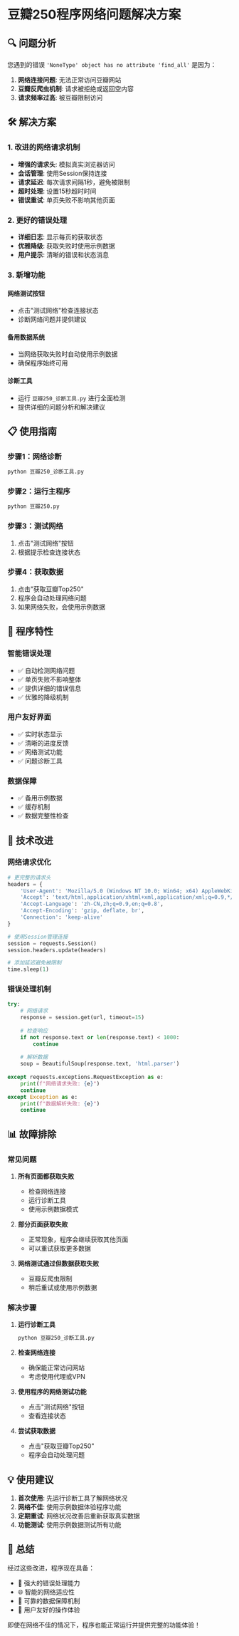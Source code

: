 # 豆瓣250程序网络问题解决方案

## 🔍 问题分析

您遇到的错误 `'NoneType' object has no attribute 'find_all'` 是因为：

1. **网络连接问题**: 无法正常访问豆瓣网站
2. **豆瓣反爬虫机制**: 请求被拒绝或返回空内容
3. **请求频率过高**: 被豆瓣限制访问

## 🛠️ 解决方案

### 1. 改进的网络请求机制

- **增强的请求头**: 模拟真实浏览器访问
- **会话管理**: 使用Session保持连接
- **请求延迟**: 每次请求间隔1秒，避免被限制
- **超时处理**: 设置15秒超时时间
- **错误重试**: 单页失败不影响其他页面

### 2. 更好的错误处理

- **详细日志**: 显示每页的获取状态
- **优雅降级**: 获取失败时使用示例数据
- **用户提示**: 清晰的错误和状态消息

### 3. 新增功能

#### 网络测试按钮
- 点击"测试网络"检查连接状态
- 诊断网络问题并提供建议

#### 备用数据系统
- 当网络获取失败时自动使用示例数据
- 确保程序始终可用

#### 诊断工具
- 运行 `豆瓣250_诊断工具.py` 进行全面检测
- 提供详细的问题分析和解决建议

## 📋 使用指南

### 步骤1：网络诊断
```bash
python 豆瓣250_诊断工具.py
```

### 步骤2：运行主程序
```bash
python 豆瓣250.py
```

### 步骤3：测试网络
1. 点击"测试网络"按钮
2. 根据提示检查连接状态

### 步骤4：获取数据
1. 点击"获取豆瓣Top250"
2. 程序会自动处理网络问题
3. 如果网络失败，会使用示例数据

## 🎯 程序特性

### 智能错误处理
- ✅ 自动检测网络问题
- ✅ 单页失败不影响整体
- ✅ 提供详细的错误信息
- ✅ 优雅的降级机制

### 用户友好界面
- ✅ 实时状态显示
- ✅ 清晰的进度反馈
- ✅ 网络测试功能
- ✅ 问题诊断工具

### 数据保障
- ✅ 备用示例数据
- ✅ 缓存机制
- ✅ 数据完整性检查

## 🔧 技术改进

### 网络请求优化
```python
# 更完整的请求头
headers = {
    'User-Agent': 'Mozilla/5.0 (Windows NT 10.0; Win64; x64) AppleWebKit/537.36',
    'Accept': 'text/html,application/xhtml+xml,application/xml;q=0.9,*/*;q=0.8',
    'Accept-Language': 'zh-CN,zh;q=0.9,en;q=0.8',
    'Accept-Encoding': 'gzip, deflate, br',
    'Connection': 'keep-alive'
}

# 使用Session管理连接
session = requests.Session()
session.headers.update(headers)

# 添加延迟避免被限制
time.sleep(1)
```

### 错误处理机制
```python
try:
    # 网络请求
    response = session.get(url, timeout=15)
    
    # 检查响应
    if not response.text or len(response.text) < 1000:
        continue
        
    # 解析数据
    soup = BeautifulSoup(response.text, 'html.parser')
    
except requests.exceptions.RequestException as e:
    print(f"网络请求失败: {e}")
    continue
except Exception as e:
    print(f"数据解析失败: {e}")
    continue
```

## 📊 故障排除

### 常见问题

1. **所有页面都获取失败**
   - 检查网络连接
   - 运行诊断工具
   - 使用示例数据模式

2. **部分页面获取失败**
   - 正常现象，程序会继续获取其他页面
   - 可以重试获取更多数据

3. **网络测试通过但数据获取失败**
   - 豆瓣反爬虫限制
   - 稍后重试或使用示例数据

### 解决步骤

1. **运行诊断工具**
   ```bash
   python 豆瓣250_诊断工具.py
   ```

2. **检查网络连接**
   - 确保能正常访问网站
   - 考虑使用代理或VPN

3. **使用程序的网络测试功能**
   - 点击"测试网络"按钮
   - 查看连接状态

4. **尝试获取数据**
   - 点击"获取豆瓣Top250"
   - 程序会自动处理问题

## 💡 使用建议

1. **首次使用**: 先运行诊断工具了解网络状况
2. **网络不佳**: 使用示例数据体验程序功能
3. **定期重试**: 网络状况改善后重新获取真实数据
4. **功能测试**: 使用示例数据测试所有功能

## 🎉 总结

经过这些改进，程序现在具备：
- 🔧 强大的错误处理能力
- 🌐 智能的网络适应性
- 💾 可靠的数据保障机制
- 🎯 用户友好的操作体验

即使在网络不佳的情况下，程序也能正常运行并提供完整的功能体验！
